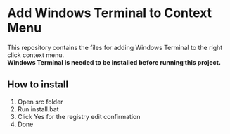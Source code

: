 # Add Windows Terminal to Context Menu
This repository contains the files for adding Windows Terminal to the right click context menu.<br> <b>Windows Terminal is needed to be installed before running this project.</b>
## How to install
<ol>
<li>Open src folder</li>
<li>Run install.bat</li>
<li>Click Yes for the registry edit confirmation</li>
<li>Done</li>
</ol>
